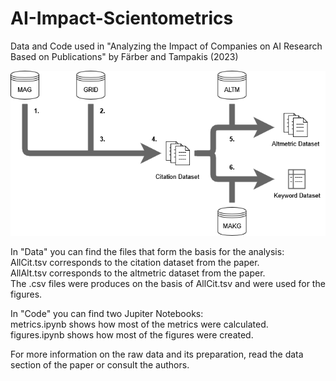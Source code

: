 # AI-Impact-Scientometrics
Data and Code used in "Analyzing the Impact of Companies on AI Research Based on Publications" by Färber and Tampakis (2023)<br>

<img src="Data&MethodOverview.png" title="Schematic overview of the data preparation pipeline">

<p>In "Data" you can find the files that form the basis for the analysis:<br>
AllCit.tsv corresponds to the citation dataset from the paper.<br>
AllAlt.tsv corresponds to the altmetric dataset from the paper.<br>
The .csv files were produces on the basis of AllCit.tsv and were used for the figures.<p>

<p>In "Code" you can find two Jupiter Notebooks:<br>
metrics.ipynb shows how most of the metrics were calculated.<br>
figures.ipynb shows how most of the figures were created.<p>

For more information on the raw data and its preparation, read the data section of the paper or consult the authors.
